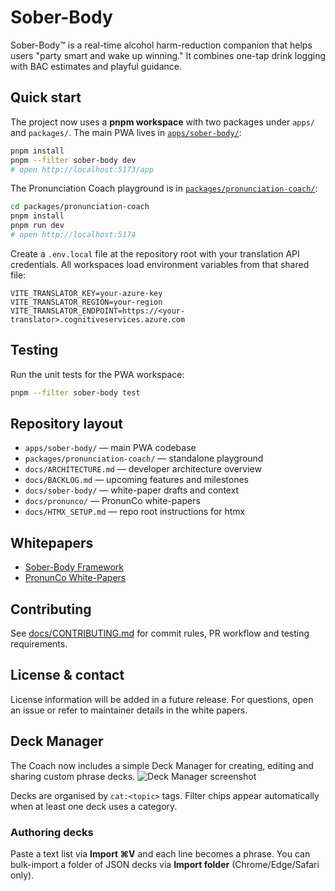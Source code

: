 # Sober-Body

Sober-Body™ is a real-time alcohol harm-reduction companion that helps users "party smart and wake up winning." It combines one-tap drink logging with BAC estimates and playful guidance.

## Quick start

The project now uses a **pnpm workspace** with two packages under `apps/` and `packages/`.
The main PWA lives in [`apps/sober-body/`](apps/sober-body/):

```bash
pnpm install
pnpm --filter sober-body dev
# open http://localhost:5173/app
```

The Pronunciation Coach playground is in [`packages/pronunciation-coach/`](packages/pronunciation-coach/):

```bash
cd packages/pronunciation-coach
pnpm install
pnpm run dev
# open http://localhost:5174
```


Create a `.env.local` file at the repository root with your translation API
credentials. All workspaces load environment variables from that shared file:

```dotenv
VITE_TRANSLATOR_KEY=your-azure-key
VITE_TRANSLATOR_REGION=your-region
VITE_TRANSLATOR_ENDPOINT=https://<your-translator>.cognitiveservices.azure.com
```

## Testing

Run the unit tests for the PWA workspace:

```bash
pnpm --filter sober-body test
```

## Repository layout

- `apps/sober-body/` &mdash; main PWA codebase
- `packages/pronunciation-coach/` &mdash; standalone playground
- `docs/ARCHITECTURE.md` &mdash; developer architecture overview
- `docs/BACKLOG.md` &mdash; upcoming features and milestones
- `docs/sober-body/` &mdash; white-paper drafts and context
- `docs/pronunco/` &mdash; PronunCo white-papers
- `docs/HTMX_SETUP.md` &mdash; repo root instructions for htmx

## Whitepapers
- [Sober-Body Framework](docs/sober-body/sober_body_framework_top_level_whitepaper.md)
- [PronunCo White-Papers](docs/pronunco/00_index.md)

## Contributing

See [docs/CONTRIBUTING.md](docs/CONTRIBUTING.md) for commit rules, PR workflow and testing requirements.

## License & contact

License information will be added in a future release. For questions, open an issue or refer to maintainer details in the white papers.

## Deck Manager

The Coach now includes a simple Deck Manager for creating, editing and sharing custom phrase decks.
![Deck Manager screenshot](docs/images/deck-manager.png)

Decks are organised by `cat:<topic>` tags. Filter chips appear automatically when at least one deck uses a category.

### Authoring decks

Paste a text list via **Import ⌘V** and each line becomes a phrase.
You can bulk-import a folder of JSON decks via **Import folder** (Chrome/Edge/Safari only).
